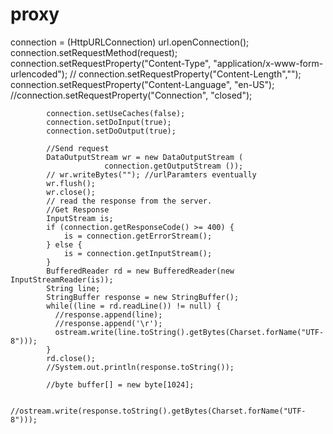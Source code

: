 proxy
=====
connection = (HttpURLConnection) url.openConnection();
            connection.setRequestMethod(request);
            connection.setRequestProperty("Content-Type", 
                        "application/x-www-form-urlencoded");
           // connection.setRequestProperty("Content-Length","");
            connection.setRequestProperty("Content-Language", "en-US");
            //connection.setRequestProperty("Connection", "closed");
                
            connection.setUseCaches(false);
            connection.setDoInput(true);
            connection.setDoOutput(true);
                
            //Send request
            DataOutputStream wr = new DataOutputStream (
                         connection.getOutputStream ());
            // wr.writeBytes(""); //urlParamters eventually
            wr.flush();
            wr.close();
            // read the response from the server. 
            //Get Response  
            InputStream is;
            if (connection.getResponseCode() >= 400) {
                is = connection.getErrorStream();
            } else {
                is = connection.getInputStream();
            }
            BufferedReader rd = new BufferedReader(new InputStreamReader(is));
            String line;
            StringBuffer response = new StringBuffer(); 
            while((line = rd.readLine()) != null) {
              //response.append(line);
              //response.append('\r');
              ostream.write(line.toString().getBytes(Charset.forName("UTF-8")));
            }
            rd.close();
            //System.out.println(response.toString());
      
            //byte buffer[] = new byte[1024];
            
            //ostream.write(response.toString().getBytes(Charset.forName("UTF-8")));